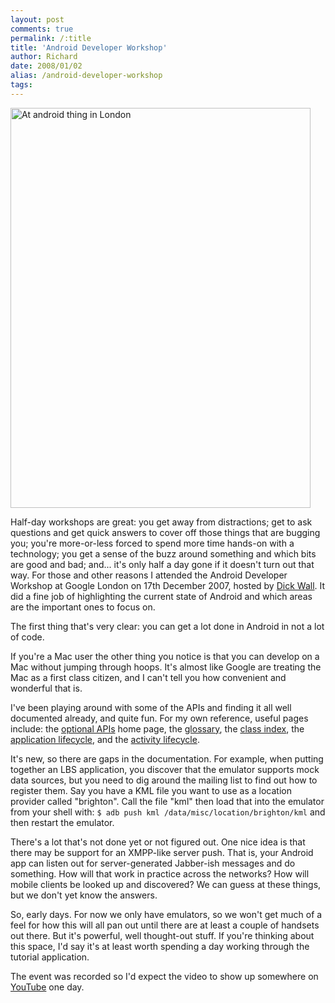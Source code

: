 ```yaml
---
layout: post
comments: true
permalink: /:title
title: 'Android Developer Workshop'
author: Richard
date: 2008/01/02
alias: /android-developer-workshop
tags:
---
```


<a href="https://www.flickr.com/photos/d6y/2117882768" title="At android thing in London by Richard Dallaway, on Flickr"><img src="https://farm3.staticflickr.com/2232/2117882768_0f32f36687_o.jpg" width="480" height="640" alt="At android thing in London"></a>

Half-day workshops are great: you get away from distractions; get to ask
questions and get quick answers to cover off those things that are
bugging you; you're more-or-less forced to spend more time hands-on with
a technology; you get a sense of the buzz around something and which
bits are good and bad; and... it's only half a day gone if it doesn't
turn out that way. For those and other reasons I attended the Android
Developer Workshop at Google London on 17th December 2007, hosted by
[Dick Wall][]. It did a fine job of highlighting the current state of
Android and which areas are the important ones to focus on.

The first thing that's very clear: you can get a lot done in Android in
not a lot of code.

If you're a Mac user the other thing you notice is that you can develop
on a Mac without jumping through hoops. It's almost like Google are
treating the Mac as a first class citizen, and I can't tell you how
convenient and wonderful that is.

I've been playing around with some of the APIs and finding it all well
documented already, and quite fun. For my own reference, useful pages
include: the [optional APIs][] home page, the [glossary][], the [class index][], the [application lifecycle][], and the [activity lifecycle][].

It's new, so there are gaps in the documentation. For example, when
putting together an LBS application, you discover that the emulator
supports mock data sources, but you need to dig around the mailing list
to find out how to register them. Say you have a KML file you want to
use as a location provider called "brighton". Call the file "kml" then
load that into the emulator from your shell with:
`$ adb push kml /data/misc/location/brighton/kml` and then restart the
emulator.

There's a lot that's not done yet or not figured out. One nice idea is
that there may be support for an XMPP-like server push. That is, your
Android app can listen out for server-generated Jabber-ish messages and
do something. How will that work in practice across the networks? How
will mobile clients be looked up and discovered? We can guess at these
things, but we don't yet know the answers.

So, early days. For now we only have emulators, so we won't get much of
a feel for how this will all pan out until there are at least a couple
of handsets out there. But it's powerful, well thought-out stuff. If
you're thinking about this space, I'd say it's at least worth spending a
day working through the tutorial application.

The event was recorded so I'd expect the video to show up somewhere on
[YouTube][] one day.


  [Media\_httpfarm3static\_hxjsa]: ./images/11219754-0-media_httpfarm3static_hxJsA.jpg.scaled500.jpg
  [Dick Wall]: http://javaposse.com/
  [optional APIs]: http://code.google.com/android/toolbox/optional-apis.html
  [glossary]: http://code.google.com/android/reference/glossary.html
  [class index]: http://code.google.com/android/reference/classes.html
  [application lifecycle]: http://code.google.com/android/intro/lifecycle.html
  [activity lifecycle]: http://code.google.com/android/reference/android/app/Activity.html
  [YouTube]: http://www.youtube.com/AndroidDevelopers
